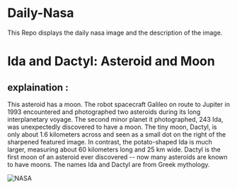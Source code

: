 # Daily-Nasa

This Repo displays the daily nasa image and the description of the image.

<!--NASA-->
# Ida and Dactyl: Asteroid and Moon
## explaination :

This asteroid has a moon.  The robot spacecraft Galileo on route to Jupiter in 1993 encountered and photographed two asteroids during its long interplanetary voyage.  The second minor planet it photographed, 243 Ida, was unexpectedly discovered to have a moon. The tiny moon, Dactyl, is only about 1.6 kilometers across and seen as a small dot on the right of the sharpened featured image.  In contrast, the potato-shaped Ida is much larger, measuring about 60 kilometers long and 25 km wide.  Dactyl is the first moon of an asteroid ever discovered -- now many asteroids are known to have moons. The names Ida and Dactyl are from Greek mythology.

![NASA](https://apod.nasa.gov/apod/image/2305/IdaDactyl_galileo_960.jpg)
<!--/NASA-->